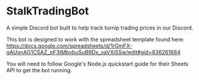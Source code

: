# StalkTradingBot
A simple Discord bot built to help track turnip trading prices in our Discord. 

This bot is designed to work with the spreadsheet template found here: https://docs.google.com/spreadsheets/d/1rGmFX-gAUonAG1CSAZ_pF3tMbvbuSuB9Dx_xaVXiSSw/edit#gid=836261684

You will need to follow Google's Node.js quickstart guide for their Sheets API to get the bot running. 
